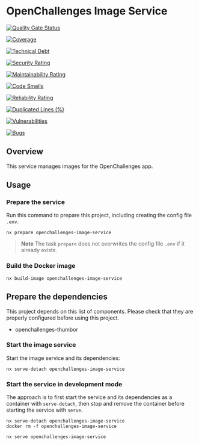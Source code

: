 # OpenChallenges Image Service

[![Quality Gate Status](https://sonarcloud.io/api/project_badges/measure?project=openchallenges-image-service&metric=alert_status)](https://sonarcloud.io/summary/new_code?id=openchallenges-image-service)

[![Coverage](https://sonarcloud.io/api/project_badges/measure?project=openchallenges-image-service&metric=coverage)](https://sonarcloud.io/summary/new_code?id=openchallenges-image-service)

[![Technical Debt](https://sonarcloud.io/api/project_badges/measure?project=openchallenges-image-service&metric=sqale_index)](https://sonarcloud.io/summary/new_code?id=openchallenges-image-service)

[![Security Rating](https://sonarcloud.io/api/project_badges/measure?project=openchallenges-image-service&metric=security_rating)](https://sonarcloud.io/summary/new_code?id=openchallenges-image-service)

[![Maintainability Rating](https://sonarcloud.io/api/project_badges/measure?project=openchallenges-image-service&metric=sqale_rating)](https://sonarcloud.io/summary/new_code?id=openchallenges-image-service)

[![Code Smells](https://sonarcloud.io/api/project_badges/measure?project=openchallenges-image-service&metric=code_smells)](https://sonarcloud.io/summary/new_code?id=openchallenges-image-service)

[![Reliability Rating](https://sonarcloud.io/api/project_badges/measure?project=openchallenges-image-service&metric=reliability_rating)](https://sonarcloud.io/summary/new_code?id=openchallenges-image-service)

[![Duplicated Lines (%)](https://sonarcloud.io/api/project_badges/measure?project=openchallenges-image-service&metric=duplicated_lines_density)](https://sonarcloud.io/summary/new_code?id=openchallenges-image-service)

[![Vulnerabilities](https://sonarcloud.io/api/project_badges/measure?project=openchallenges-image-service&metric=vulnerabilities)](https://sonarcloud.io/summary/new_code?id=openchallenges-image-service)

[![Bugs](https://sonarcloud.io/api/project_badges/measure?project=openchallenges-image-service&metric=bugs)](https://sonarcloud.io/summary/new_code?id=openchallenges-image-service)

## Overview

This service manages images for the OpenChallenges app.

## Usage

### Prepare the service

Run this command to prepare this project, including creating the config file `.env`.

```console
nx prepare openchallenges-image-service
```

> **Note** The task `prepare` does not overwrites the config file `.env` if it already exists.

### Build the Docker image

```console
nx build-image openchallenges-image-service
```

## Prepare the dependencies

This project depends on this list of components. Please check that they are properly configured
before using this project.

- openchallenges-thumbor

### Start the image service

Start the image service and its dependencies:

```console
nx serve-detach openchallenges-image-service
```

### Start the service in development mode

The approach is to first start the service and its dependencies as a container with `serve-detach`,
then stop and remove the container before starting the service with `serve`.

```console
nx serve-detach openchallenges-image-service
docker rm -f openchallenges-image-service

nx serve openchallenges-image-service
```